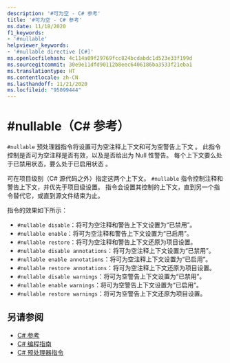 ```yaml
---
description: '#可为空 - C# 参考'
title: '#可为空 - C# 参考'
ms.date: 11/18/2020
f1_keywords:
- '#nullable'
helpviewer_keywords:
- '#nullable directive [C#]'
ms.openlocfilehash: 4c114a09f29769fcc824bcdabdc1d523e33f199d
ms.sourcegitcommit: 30e9e11dfd90112b8eec6406186ba3533f21eba1
ms.translationtype: HT
ms.contentlocale: zh-CN
ms.lasthandoff: 11/21/2020
ms.locfileid: "95099444"
---
```

# <a name="nullable-c-reference"></a>#nullable（C# 参考）

`#nullable` 预处理器指令将设置可为空注释上下文和可为空警告上下文 。 此指令控制是否可为空注释是否有效，以及是否给出为 Null 性警告。 每个上下文要么处于已禁用状态，要么处于已启用状态 。

可在项目级别（C# 源代码之外）指定这两个上下文。 `#nullable` 指令控制注释和警告上下文，并优先于项目级设置。 指令会设置其控制的上下文，直到另一个指令替代它，或直到源文件结束为止。

指令的效果如下所示：

- `#nullable disable`：将可为空注释和警告上下文设置为“已禁用”。
- `#nullable enable`：将可为空注释和警告上下文设置为“已启用”。
- `#nullable restore`：将可为空注释和警告上下文还原为项目设置。
- `#nullable disable annotations`：将可为空注释上下文设置为“已禁用”。
- `#nullable enable annotations`：将可为空注释上下文设置为“已启用”。
- `#nullable restore annotations`：将可为空注释上下文还原为项目设置。
- `#nullable disable warnings`：将可为空警告上下文设置为“已禁用”。
- `#nullable enable warnings`：将可为空警告上下文设置为“已启用”。
- `#nullable restore warnings`：将可为空警告上下文还原为项目设置。

## <a name="see-also"></a>另请参阅

- [C# 参考](../index.md)
- [C# 编程指南](../../programming-guide/index.md)
- [C# 预处理器指令](./index.md)
